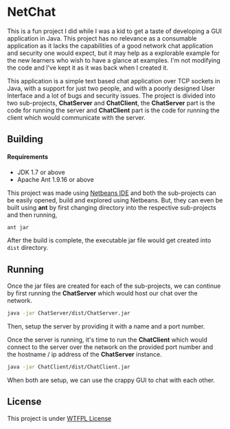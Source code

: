 # NetChat

This is a fun project I did while I was a kid to get a taste of developing a GUI application in Java. This project has no relevance as a consumable application as it lacks the capabilities of a good network chat application and security one would expect, but it may help as a explorable example for the new learners who wish to have a glance at examples. I'm not modifying the code and I've kept it as it was back when I created it.

This application is a simple text based chat application over TCP sockets in Java, with a support for just two people, and with a poorly designed User Interface and a lot of bugs and security issues. The project is divided into two sub-projects, **ChatServer** and **ChatClient**, the **ChatServer** part is the code for running the server and **ChatClient** part is the code for running the client which would communicate with the server.



##  Building

####  Requirements

- JDK 1.7 or above
- Apache Ant 1.9.16 or above


This project was made using [Netbeans IDE](https://netbeans.apache.org/) and both the sub-projects can be easily opened, build and explored using Netbeans. But, they can even be built using **ant** by first changing directory into the respective sub-projects and then running,

```bash
ant jar
```

After the build is complete, the executable jar file would get created into `dist` directory.



##  Running

Once the jar files are created for each of the sub-projects, we can continue by first running the **ChatServer** which would host our chat over the network.

```bash
java -jar ChatServer/dist/ChatServer.jar
```

Then, setup the server by providing it with a name and a port number.

Once the server is running, it's time to run the **ChatClient** which would connect to the server over the network on the provided port number and the hostname / ip address of the **ChatServer** instance.

```bash
java -jar ChatClient/dist/ChatClient.jar
```

When both are setup, we can use the crappy GUI to chat with each other.



##  License

This project is under [WTFPL License](LICENSE)
